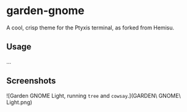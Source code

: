 # garden-gnome
A cool, crisp theme for the Ptyxis terminal, as forked from Hemisu.

## Usage
…

## Screenshots
![Garden GNOME Light, running `tree` and `cowsay`.](GARDEN\ GNOME\ Light.png)
